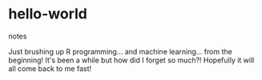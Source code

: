 # hello-world
notes

Just brushing up R programming... and machine learning... from the beginning!
It's been a while but how did I forget so much?!
Hopefully it will all come back to me fast!
